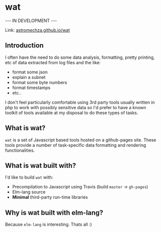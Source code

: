 # wat

--- IN DEVELOPMENT ---

Link: [astromechza.github.io/wat](https://astromechza.github.io/wat/)

## Introduction

I often have the need to do some data analysis, formatting, pretty printing, etc of data extracted from log files and the like:

- format some json
- explain a subnet
- format some byte numbers
- format timestamps
- etc..

I don't feel particularly comfortable using 3rd party tools usually written in php to work with possibly sensitive data so I'd prefer to have a known toolkit of tools available at my disposal to do these types of tasks.

## What is wat?

`wat` is a set of Javascript based tools hosted on a github-pages site. These tools provide a number of task-specific data formatting and rendering functionalities.

## What is wat built with?

I'd like to build `wat` with:

- Precompilation to Javascript using Travis (build `master` -> `gh-pages`)
- Elm-lang source
- **Minimal** third-party run-time libraries

## Why is wat built with elm-lang?

Because `elm-lang` is interesting. Thats all :)
